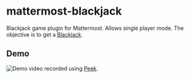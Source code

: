 # mattermost-blackjack
Blackjack game plugin for Mattermost. Allows single player mode. The objective is to get a [Blackjack](https://en.wikipedia.org/wiki/Blackjack).
## Demo
![Demo video](public/blackjackDemo.gif) recorded using [Peek](https://github.com/phw/peek).
